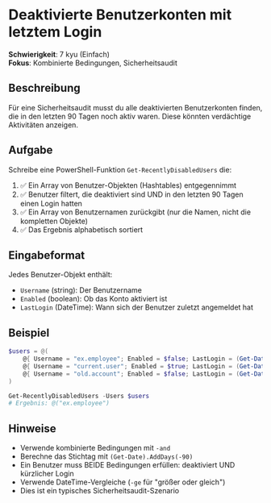 # Deaktivierte Benutzerkonten mit letztem Login

**Schwierigkeit**: 7 kyu (Einfach)  
**Fokus**: Kombinierte Bedingungen, Sicherheitsaudit  

## Beschreibung

Für eine Sicherheitsaudit musst du alle deaktivierten Benutzerkonten finden, die in den letzten 90 Tagen noch aktiv waren. Diese könnten verdächtige Aktivitäten anzeigen.

## Aufgabe

Schreibe eine PowerShell-Funktion `Get-RecentlyDisabledUsers` die:

1. ✅ Ein Array von Benutzer-Objekten (Hashtables) entgegennimmt
2. ✅ Benutzer filtert, die deaktiviert sind UND in den letzten 90 Tagen einen Login hatten
3. ✅ Ein Array von Benutzernamen zurückgibt (nur die Namen, nicht die kompletten Objekte)
4. ✅ Das Ergebnis alphabetisch sortiert

## Eingabeformat

Jedes Benutzer-Objekt enthält:
- `Username` (string): Der Benutzername
- `Enabled` (boolean): Ob das Konto aktiviert ist
- `LastLogin` (DateTime): Wann sich der Benutzer zuletzt angemeldet hat

## Beispiel

```powershell
$users = @(
    @{ Username = "ex.employee"; Enabled = $false; LastLogin = (Get-Date).AddDays(-30) }
    @{ Username = "current.user"; Enabled = $true; LastLogin = (Get-Date).AddDays(-5) }
    @{ Username = "old.account"; Enabled = $false; LastLogin = (Get-Date).AddDays(-120) }
)

Get-RecentlyDisabledUsers -Users $users
# Ergebnis: @("ex.employee")
```

## Hinweise

- Verwende kombinierte Bedingungen mit `-and`
- Berechne das Stichtag mit `(Get-Date).AddDays(-90)`
- Ein Benutzer muss BEIDE Bedingungen erfüllen: deaktiviert UND kürzlicher Login
- Verwende DateTime-Vergleiche (`-ge` für "größer oder gleich")
- Dies ist ein typisches Sicherheitsaudit-Szenario